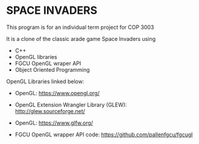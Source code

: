 # SPACE INVADERS

This program is for an individual term project for COP 3003

It is a clone of the classic arade game Space Invaders using 
  - C++ 
  - OpenGL libraries 
  - FGCU OpenGL wraper API 
  - Object Oriented Programming

OpenGL Libraries linked below:
- OpenGL: https://www.opengl.org/
- OpenGL Extension Wrangler Library (GLEW): http://glew.sourceforge.net/
- OpenGL: https://www.glfw.org/

- FGCU OpenGL wrapper API code: https://github.com/pallenfgcu/fgcugl


